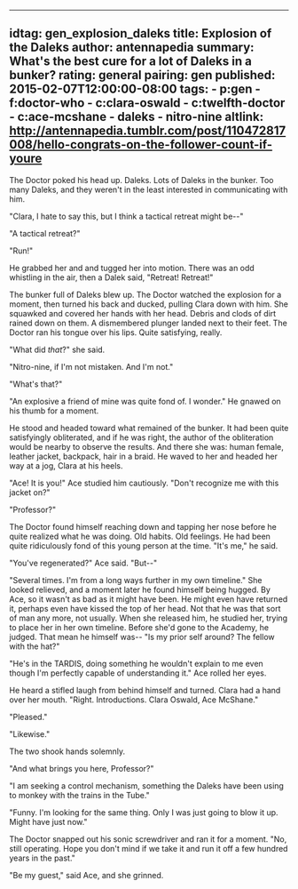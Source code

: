 ---
idtag: gen_explosion_daleks
title: Explosion of the Daleks
author: antennapedia
summary: What's the best cure for a lot of Daleks in a bunker?
rating: general
pairing: gen
published: 2015-02-07T12:00:00-08:00
tags:
    - p:gen
    - f:doctor-who
    - c:clara-oswald
    - c:twelfth-doctor
    - c:ace-mcshane
    - daleks
    - nitro-nine
altlink: http://antennapedia.tumblr.com/post/110472817008/hello-congrats-on-the-follower-count-if-youre
--
The Doctor poked his head up. Daleks. Lots of Daleks in the bunker. Too many Daleks, and they weren't in the least interested in communicating with him.

"Clara, I hate to say this, but I think a tactical retreat might be--"

"A tactical retreat?"

"Run!"

He grabbed her and and tugged her into motion. There was an odd whistling in the air, then a Dalek said, "Retreat! Retreat!"

The bunker full of Daleks blew up. The Doctor watched the explosion for a moment, then turned his back and ducked, pulling Clara down with him. She squawked and covered her hands with her head. Debris and clods of dirt rained down on them. A dismembered plunger landed next to their feet. The Doctor ran his tongue over his lips. Quite satisfying, really.

"What did *that*?" she said.

"Nitro-nine, if I'm not mistaken. And I'm not."

"What's that?"

"An explosive a friend of mine was quite fond of. I wonder." He gnawed on his thumb for a moment.

He stood and headed toward what remained of the bunker. It had been quite satisfyingly obliterated, and if he was right, the author of the obliteration would be nearby to observe the results. And there she was: human female, leather jacket, backpack, hair in a braid. He waved to her and headed her way at a jog, Clara at his heels.

"Ace! It is you!" Ace studied him cautiously. "Don't recognize me with this jacket on?"

"Professor?"

The Doctor found himself reaching down and tapping her nose before he quite realized what he was doing. Old habits. Old feelings. He had been quite ridiculously fond of this young person at the time. "It's me," he said.

"You've regenerated?" Ace said. "But--"

"Several times. I'm from a long ways further in my own timeline." She looked relieved, and a moment later he found himself being hugged. By Ace, so it wasn't as bad as it might have been. He might even have returned it, perhaps even have kissed the top of her head. Not that he was that sort of man any more, not usually. When she released him, he studied her, trying to place her in her own timeline. Before she'd gone to the Academy, he judged. That mean he himself was-- "Is my prior self around? The fellow with the hat?"

"He's in the TARDIS, doing something he wouldn't explain to me even though I'm perfectly capable of understanding it." Ace rolled her eyes.

He heard a stifled laugh from behind himself and turned. Clara had a hand over her mouth. "Right. Introductions. Clara Oswald, Ace McShane."

"Pleased."

"Likewise."

The two shook hands solemnly.

"And what brings you here, Professor?"

"I am seeking a control mechanism, something the Daleks have been using to monkey with the trains in the Tube."

"Funny. I'm looking for the same thing. Only I was just going to blow it up. Might have just now."

The Doctor snapped out his sonic screwdriver and ran it for a moment. "No, still operating. Hope you don't mind if we take it and run it off a few hundred years in the past."

"Be my guest," said Ace, and she grinned.
